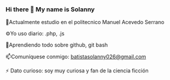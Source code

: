 ### Hi there 👋 My name is Solanny

🏢Actualmente estudio en el politecnico Manuel Acevedo Serrano

⚙️Yo uso diario: .php, .js

🌱Aprendiendo todo sobre github, git bash

📫Comuníquese conmigo: batistasolanny026@gmail.com

⚡️ Dato curioso: soy muy curiosa y fan de la ciencia ficción

<!--**sola-11/sola-11** is a ✨ _special_ ✨ repository because its `README.md` (this file) appears on your GitHub profile.


